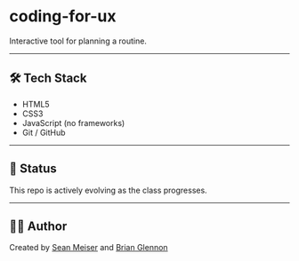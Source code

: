 # coding-for-ux

Interactive tool for planning a routine.

---

## 🛠️ Tech Stack
- HTML5
- CSS3
- JavaScript (no frameworks)
- Git / GitHub

---

## 🚧 Status
This repo is actively evolving as the class progresses.

---

## 🙋‍♂️ Author
Created by [Sean Meiser](https://github.com/SeanMeiser) and [Brian Glennon](https://github.com/BrianGlennon)